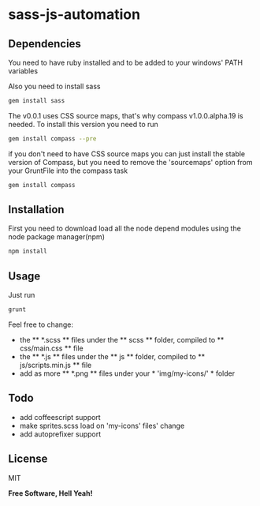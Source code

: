 sass-js-automation
==================


Dependencies
--------------

You need to have ruby installed and to be added to your windows' PATH variables

Also you need to install sass

```sh
gem install sass
```

The v0.0.1 uses CSS source maps, that's why compass v1.0.0.alpha.19 is needed. To install this version you need to run  

```sh
gem install compass --pre
```

if you don't need to have CSS source maps you can just install the stable version of Compass, but you need to remove the 'sourcemaps' option from your GruntFile into the compass task

```sh
gem install compass
```

Installation
--------------

First you need to download load all the node depend modules using the node package manager(npm)

```sh
npm install
```



Usage
----

Just run

```sh
grunt
```

Feel free to change: 
- the ** *.scss ** files under the ** scss ** folder, compiled to ** css/main.css ** file
- the ** *.js ** files under the ** js ** folder, compiled to ** js/scripts.min.js ** file
- add as more ** *.png ** files under your * 'img/my-icons/' * folder


Todo
----

- add coffeescript support
- make sprites.scss load on 'my-icons' files' change
- add autoprefixer support


License
----

MIT

**Free Software, Hell Yeah!**